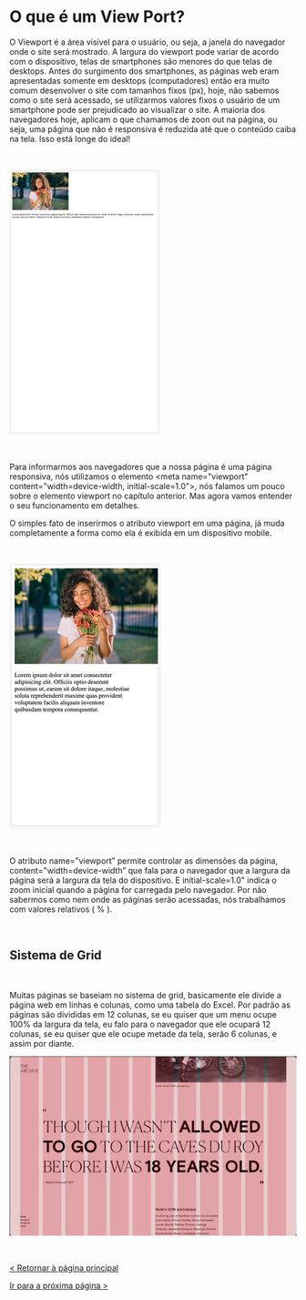 # O que é um View Port?

O Viewport é a área visível para o usuário, ou seja, a janela do navegador onde o site será mostrado. A largura do viewport pode variar de acordo com o dispositivo, telas de smartphones são menores do que telas de desktops. Antes do surgimento dos smartphones, as páginas web eram apresentadas somente em desktops (computadores) então era muito comum desenvolver o site com tamanhos fixos (px), hoje, não sabemos como o site será acessado, se utilizarmos valores fixos o usuário de um smartphone pode ser prejudicado ao visualizar o site.
A maioria dos navegadores hoje, aplicam o que chamamos de zoon out na página, ou seja, uma página que não é responsiva é reduzida até que o conteúdo caiba na tela. Isso está longe do ideal!
  
  
&nbsp;
  
  
![Sem view port](imagens/sem_viewport.png)
  
  
&nbsp;
  
  
Para informarmos aos navegadores que a nossa página é uma página responsiva, nós utilizamos o elemento \<meta name="viewport" content="width=device-width, initial-scale=1.0"\>, nós falamos um pouco sobre o elemento viewport no capítulo anterior.
Mas agora vamos entender o seu funcionamento em detalhes.

O simples fato de inserirmos o atributo viewport em uma página, já muda completamente a forma como ela é exibida em um dispositivo mobile.
  
  
&nbsp;
  
  
![Com view port](imagens/com_viewport.png)
  
  
&nbsp;
  
  
O atributo name=”viewport” permite controlar as dimensões da página, content="width=device-width” que fala para o navegador que a largura da página será a largura da tela do dispositivo. E initial-scale=1.0" indica o zoom inicial quando a página for carregada pelo navegador.
Por não sabermos como nem onde as páginas serão acessadas, nós trabalhamos com valores relativos ( % ).

  
  
&nbsp;
  
  
## Sistema de Grid
  
  
&nbsp;
  
  
Muitas páginas se baseiam no sistema de grid, basicamente ele divide a página web em linhas e colunas, como uma tabela do Excel. Por padrão as páginas são divididas em 12 colunas, se eu quiser que um menu ocupe 100% da largura da tela, eu falo para o navegador que ele ocupará 12 colunas, se eu quiser que ele ocupe metade da tela, serão 6 colunas, e assim por diante.
  
  
![Grid](imagens/grid.png)
  
  
&nbsp;
  
  
[< Retornar à página principal](../README.md)
  
  
[Ir para a próxima página >](19-Construindo-um-sistema-de-grid.md)

